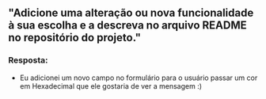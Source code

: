 ## "Adicione uma alteração ou nova funcionalidade à sua escolha e a descreva no arquivo README no repositório do projeto."

### Resposta:
 - Eu adicionei um novo campo no formulário para o usuário passar um cor em Hexadecimal que ele gostaria de ver a mensagem :)
